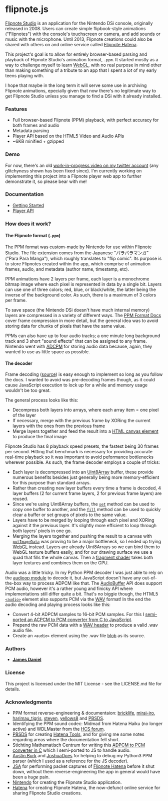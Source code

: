 # flipnote.js

[Flipnote Studio](http://flipnotestudio.nintendo.com/) is an application for the Nintendo DSi console, originally released in 2008. Users can create simple flipbook-style animations ("Flipnotes") with the console's touchscreen or camera, and add sounds or music with the microphone. Until 2013, Flipnote creations could also be shared with others on and online service called [Flipnote Hatena](flipnote.hatena.com).

This project's goal is to allow for entirely browser-based parsing and playback of Flipnote Studio's animation format, `.ppm`. It started mostly as a way to challenge myself to learn [WebGL](https://developer.mozilla.org/en-US/docs/Web/API/WebGL_API), with no real purpose in mind other than making something of a tribute to an app that I spent a *lot* of my early teens playing with. 

I hope that maybe in the long term it will serve some use in archiving Flipnote animations, epecially given that now there's no legitimate way to get Flipnote Studio unless you manage to find a DSi with it already installed.

### Features

* Full browser-based Flipnote (PPM) playback, with perfect accuracy for both frames and audio
* Metadata parsing
* Player API based on the HTML5 Video and Audio APIs
* ~6KB minified + gzipped

### Demo

For now, there's an old [work-in-progress video on my twitter account](https://twitter.com/rakujira/status/950364766031306753) (any glitchyness shown has been fixed since). I'm currently working on implementing this project into a Flipnote player web app to further demonstrate it, so please bear with me! 

### Documentation

* [Getting Started](https://github.com/jaames/flipnote.js/blob/master/docs/getStarted.md)
* [Player API](https://github.com/jaames/flipnote.js/blob/master/docs/playerAPI.md)

### How does it work?

#### The Flipnote format (`.ppm`)

The PPM format was custom-made by Nintendo for use within Flipnote Studio. The file extension comes from the Japanese "パラパラマンガ" ("Para Para Manga"), which roughly translates to "flip comic". Its purpose is to store Flipnotes created within the app, which comprise of animation frames, audio, and metadata (author name, timestamp, etc).

PPM animations have 2 layers per frame, each layer is a monochrome bitmap image where each pixel is represented in data by a single bit. Layers can use one of three colors; red, blue, or black/white, the latter being the inverse of the background color. As such, there is a maximum of 3 colors per frame.  

To save space (the Nintendo DSi doesn't have much internal memory) layers are compressed in a variety of different ways. The [PPM Format Docs](https://github.com/pbsds/hatena-server/wiki/PPM-format) cover frame compression in more detail, but the general idea was to avoid storing data for chunks of pixels that have the same value.  

PPMs can also have up to four audio tracks; a one minute long background track and 3 short "sound effects" that can be assigned to any frame. Nintendo went with [ADCPM](https://en.wikipedia.org/wiki/Adaptive_differential_pulse-code_modulation) for storing audio data because, again, they wanted to use as little space as possible.

#### The decoder

Frame decoding ([source](https://github.com/jaames/flipnote.js/blob/master/src/decoder/index.js#L296)) is easy enough to implement so long as you follow the docs. I wanted to avoid was pre-decoding frames though, as it could cause JavaScript execution to lock up for a while and memory usage wouldn't be too great. 

The general process looks like this:
 
* Decompress both layers into arrays, where each array item = one pixel of the layer
* If necessary, merge with the previous frame by XORing the current layers with the ones from the previous frame
* Merge layers together and feed the result into a [HTML canvas element](https://developer.mozilla.org/en-US/docs/Web/API/HTMLCanvasElement) to produce the final image

Flipnote Studio has 8 playback speed presets, the fastest being 30 frames per second. Hitting that benchmark is necessary for providing accurate real-time playback so it was important to avoid peformance bottlenecks wherever possible. As such, the frame decoder employs a couple of tricks:

* Each layer is decompressed into an [Uint8Array](https://developer.mozilla.org/en-US/docs/Web/JavaScript/Reference/Global_Objects/Uint8Array) buffer, these provide numerous benefits besides just generally being more memory-efficient for this purpose than standard arrays.
* Rather than creating new layer buffers every time a frame is decoded, 4 layer buffers (2 for current frame layers, 2 for previous frame layers) are reused. 
* Since we're using Uint8Array buffers, the [`set`](https://developer.mozilla.org/en-US/docs/Web/JavaScript/Reference/Global_Objects/TypedArray/set) method can be used to copy one buffer to another, and the [`fill`](https://developer.mozilla.org/en-US/docs/Web/JavaScript/Reference/Global_Objects/TypedArray/fill) method can be used to quickly clear a buffer or set groups of pixels to the same value.
* Layers have to be merged by looping through each pixel and XORing against it the previous layer. It's slightly more efficient to loop through both layers' pixels in one go.
* Merging the layers together and pushing the result to a canvas with [`putImageData`](https://developer.mozilla.org/en-US/docs/Web/API/CanvasRenderingContext2D/putImageData) was proving to be a major bottleneck, so I ended up trying [WebGL](https://developer.mozilla.org/en-US/docs/Web/API/WebGL_API) instead. Layers are already Uint8Arrays so we can bind them to WebGL texture buffers easily, and for our drawing surface we use a quad that fills the whole canvas. Then a [fragment shader](https://github.com/jaames/flipnote.js/blob/master/src/webgl/fragmentShader.glsl.js) takes both layer textures and combines them on the GPU.

Audio was a little tricky. In my Python PPM decoder I was just able to rely on the [audioop module](https://docs.python.org/3.6/library/audioop.html#audioop.adpcm2lin) to decode it, but JavaScript doesn't have any out-of-the-box way to process ADPCM like that. The [AudioBuffer](https://developer.mozilla.org/en-US/docs/Web/API/AudioBuffer) API does support PCM audio, however it's a rather young and finicky API where implementations still differ quite a bit. That's no biggie though, the HTML5 [`<audio>`](https://developer.mozilla.org/en-US/docs/Web/HTML/Element/audio) element also supports PCM via the [WAV](https://en.wikipedia.org/wiki/WAV) format! In the end the audio decoding and playing process looks like this:

* Convert 4-bit ADPCM samples to 16-bit PCM samples. For this I [semi-ported an ACPCM to PCM converter from C to JavaScript](https://github.com/jaames/flipnote.js/blob/master/src/decoder/adpcm.js).
* Prepend the raw PCM data with a [WAV header](https://github.com/jaames/flipnote.js/blob/master/src/player/audio.js#L21) to produce a valid .wav audio file. 
* Create an `<audio>` element using the .wav file [blob](https://developer.mozilla.org/en-US/docs/Web/API/Blob) as its source. 

### Authors

* **[James Daniel](https://github.com/jaames)**

### License

This project is licensed under the MIT License - see the LICENSE.md file for details.

### Acknowledgments

* PPM format reverse-engineering & documentaion: [bricklife](http://ugomemo.g.hatena.ne.jp/bricklife/20090307/1236391313), [mirai-iro](http://mirai-iro.hatenablog.jp/entry/20090116/ugomemo_ppm), [harimau_tigris](http://ugomemo.g.hatena.ne.jp/harimau_tigris), [steven](http://www.dsibrew.org/wiki/User:Steven), [yellows8](http://www.dsibrew.org/wiki/User:Yellows8) and [PBSDS](https://github.com/pbsds).
* Identifying the PPM sound codec: Midmad from Hatena Haiku (no longer active) and WDLMaster from the [HCS forum](https://hcs64.com/mboard/forum.php).
* [PBSDS](https://github.com/pbsds) for creating [Hatena Tools](https://github.com/pbsds/Hatenatools), and for giving me some notes regarding areas where the documentation fell short. 
* Stichting Mathematisch Centrum for writing this [ADPCM to PCM converter in C](http://www.cs.columbia.edu/~gskc/Code/AdvancedInternetServices/SoundNoiseRatio/dvi_adpcm.c) which I semi-ported to JS to handle audio.
* [Austin Burk](https://sudomemo.net) and [JoshuaDoes](https://github.com/joshuadoes) for helping to debug my Python3 PPM parser (which I used as a reference for the JS decoder).
* [JSA](https://github.com/thejsa) for performing packet captures of [Flipnote Hatena](http://flipnote.hatena.com/thankyou) before it shut down, without them reverse-engineering the app in general would have been a *huge* pain.
* [Nintendo](https://www.nintendo.com/) for creating the Flipnote Studio application.
* [Hatena](http://www.hatena.ne.jp/) for creating Flipnote Hatena, the now-defunct online service for sharing Flipnote Studio creations.
